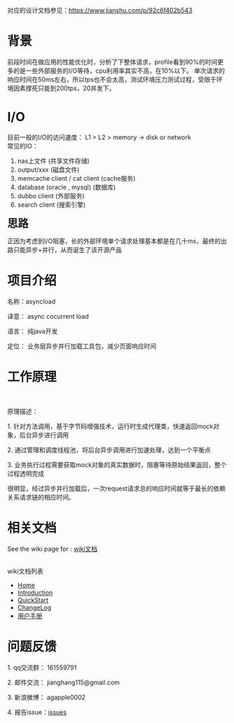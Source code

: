 
对应的设计文档参见：https://www.jianshu.com/p/92c6f402b543

<h1>背景</h1>

<p>   前段时间在做应用的性能优化时，分析了下整体请求，profile看到90%的时间更多的是一些外部服务的I/O等待，cpu利用率其实不高，在10%以下。 单次请求的响应时间在50ms左右，所以tps也不会太高，测试环境压力测试过程，受限于环境因素撑死只能到200tps，20并发下。</p>

<p> </p>
<h1>I/O</h1>
<div>目前一般的I/O的访问速度： L1 &gt; L2 &gt; memory -&gt; disk or network</div>
<div> </div>
<div>常见的IO： </div>

<div><ol>
<li>nas上文件 (共享文件存储)</li>
<li>output/xxx (磁盘文件)</li>
<li>memcache client /  cat client  (cache服务)</li>
<li>database (oracle , mysql)  (数据库)</li>
<li>dubbo client  (外部服务)</li>
<li>search client (搜索引擎)</li>
</ol></div>

<p><span style="font-size: 24px; font-weight: bold;">思路</span></p>

<p> </p>
<p>正因为考虑到I/O阻塞，长的外部环境单个请求处理基本都是在几十ms，最终的出路只能异步+并行，从而诞生了该开源产品</P>

<h1>项目介绍</h1>
<p>名称：asyncload </p>
<p>译意： async cocurrent load</p>
<p>语言： 纯java开发</p>
<p>定位： 业务层异步并行加载工具包，减少页面响应时间</p>
<p> </p>

<h1>工作原理</h1>
<p><br><img src="http://dl.iteye.com/upload/attachment/423274/bc5877e7-a673-32e3-b8d9-e4f8236d8f11.png" alt=""></p>
<p>原理描述：</p>
<p>1.   针对方法调用，基于字节码增强技术，运行时生成代理类，快速返回mock对象，后台异步进行调用</p>
<p>2.   通过管理和调度线程池，将后台异步调用进行加速处理，达到一个平衡点</p>
<p>3.   业务执行过程需要获取mock对象的真实数据时，阻塞等待原始结果返回，整个过程透明完成</p>

<p>很明显，经过异步并行加载后，一次request请求总的响应时间就等于最长的依赖关系请求链的相应时间。 </p>

<h1>相关文档</h1>

See the wiki page for : <a href="https://github.com/alibaba/asyncload/wiki" >wiki文档</href>

<br/><a name="table-of-contents" class="anchor" href="#table-of-contents">
<span class="mini-icon mini-icon-link"></span></a>wiki文档列表</h3>
<ul>
<li><a class="internal present" href="https://github.com/alibaba/asyncload/wiki/Home">Home</a></li>
<li><a class="internal present" href="https://github.com/alibaba/asyncload/wiki/Introduction">Introduction</a></li>
<li><a class="internal present" href="https://github.com/alibaba/asyncload/wiki/QuickStart">QuickStart</a></li>
<li><a class="internal present" href="https://github.com/alibaba/asyncload/wiki/ChangeLog">ChangeLog</a></li>
<li><a class="internal present" href="https://github.com/alibaba/asyncload/wiki/用户手册">用户手册</a></li>
</ul>

<p> </p>
<h1>问题反馈</h1>
<p>1. qq交流群： 161559791</span></p>
<p>2. 邮件交流： jianghang115@gmail.com</span></p>
<p>3. 新浪微博： agapple0002</span></p>
<p>4. 报告issue：</span><a href="https://github.com/alibaba/asyncload/issues">issues</a></p>

